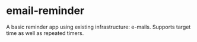 # email-reminder
A basic reminder app using existing infrastructure: e-mails. Supports target time as well as repeated timers.
